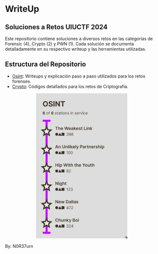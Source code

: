 # WriteUp 
## Soluciones a Retos UIUCTF 2024

Este repositorio contiene soluciones a diversos retos en las categorías de Forensic (4), Crypto (2) y PWN (1). Cada solución se documenta detalladamente en su respectivo writeup y las herramientas utilizadas.

## Estructura del Repositorio

- [Osint](/UIUCTF%202024/OSINT): Writeups y explicación paso a paso utilizados para los retos forenses.
- [Crypto](/UIUCTF%202024/Crypto): Códigos detallados para los retos de Criptografía.

<p align="center">
  <img src="../UIUCTF%202024/OSINT/assets/3xVUFPXDJR.png" width="300" alt="solved">
</p>


By: N0R37urn
